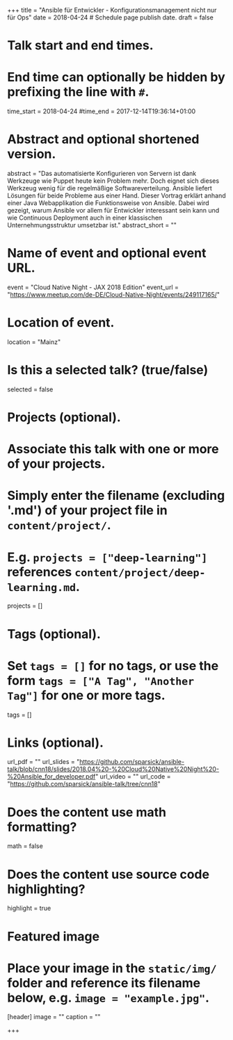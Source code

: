 +++
title = "Ansible für Entwickler - Konfigurationsmanagement nicht nur für Ops"
date = 2018-04-24  # Schedule page publish date.
draft = false

# Talk start and end times.
#   End time can optionally be hidden by prefixing the line with `#`.
time_start = 2018-04-24
#time_end = 2017-12-14T19:36:14+01:00

# Abstract and optional shortened version.
abstract = "Das automatisierte Konfigurieren von Servern ist dank Werkzeuge wie Puppet heute kein Problem mehr. Doch eignet sich dieses Werkzeug wenig für die regelmäßige Softwareverteilung. Ansible liefert Lösungen für beide Probleme aus einer Hand. Dieser Vortrag erklärt anhand einer Java Webapplikation die Funktionsweise von Ansible. Dabei wird gezeigt, warum Ansible vor allem für Entwickler interessant sein kann und wie Continuous Deployment auch in einer klassischen Unternehmungsstruktur umsetzbar ist."
abstract_short = ""

# Name of event and optional event URL.
event = "Cloud Native Night - JAX 2018 Edition"
event_url = "https://www.meetup.com/de-DE/Cloud-Native-Night/events/249117165/"

# Location of event.
location = "Mainz"

# Is this a selected talk? (true/false)
selected = false

# Projects (optional).
#   Associate this talk with one or more of your projects.
#   Simply enter the filename (excluding '.md') of your project file in `content/project/`.
#   E.g. `projects = ["deep-learning"]` references `content/project/deep-learning.md`.
projects = []

# Tags (optional).
#   Set `tags = []` for no tags, or use the form `tags = ["A Tag", "Another Tag"]` for one or more tags.
tags = []

# Links (optional).
url_pdf = ""
url_slides = "https://github.com/sparsick/ansible-talk/blob/cnn18/slides/2018.04%20-%20Cloud%20Native%20Night%20-%20Ansible_for_developer.pdf"
url_video = ""
url_code = "https://github.com/sparsick/ansible-talk/tree/cnn18"

# Does the content use math formatting?
math = false

# Does the content use source code highlighting?
highlight = true

# Featured image
# Place your image in the `static/img/` folder and reference its filename below, e.g. `image = "example.jpg"`.
[header]
image = ""
caption = ""

+++
